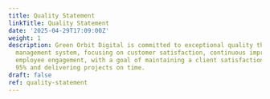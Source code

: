 ```yaml
---
title: Quality Statement
linkTitle: Quality Statement
date: '2025-04-29T17:09:00Z'
weight: 1
description: Green Orbit Digital is committed to exceptional quality through a comprehensive
  management system, focusing on customer satisfaction, continuous improvement, and
  employee engagement, with a goal of maintaining a client satisfaction rate above
  95% and delivering projects on time.
draft: false
ref: quality-statement
---
```



